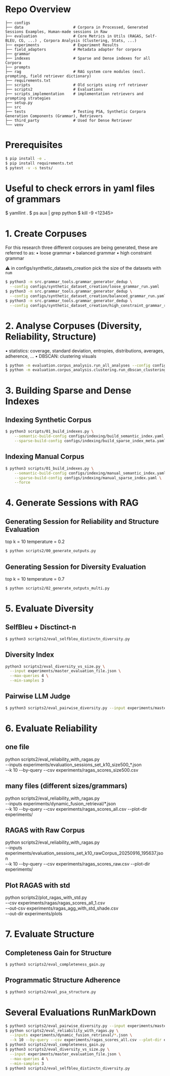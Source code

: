 # Repo Overview
```text
├── configs
├── data                      # Corpora in Processed, Generated Sessions Examples, Human-made sessions in Raw
├── evaluation                # Core Metrics in Utils (RAGAS, Self-BLEU, CG, ...) , Corpora Analysis (Clustering, Stats, ...)
├── experiments               # Experiment Results
├── field_adapters            # Metadata adapter for corpora
├── grammar
├── indexes                   # Sparse and Dense indexes for all Corpora
├── prompts
├── rag                       # RAG system core modules (excl. prompting, field retriever dictionary)
├── requirements.txt
├── scripts                   # Old scripts using rrf retriever
├── scripts2                  # Evaluations 
├── scripts_implementation    # implementation retrievers and prompting strategies
├── setup.py
├── src
├── tests                     # Testing PSA, Synthetic Corpora Generation Components (Grammar), Retrievers
├── third_party               # Used for Dense Retriever
└── venv

```



# Prerequisites
```bash
$ pip install -e .
$ pip install requirements.txt
$ pytest -v -s tests/
```

# Useful to check errors in yaml files of grammars
$ yamllint .
$ ps aux | grep python
$ kill -9 <12345>



# 1. Create Corpuses
For this research three different corpuses are being generated, these are referred to as:
• loose grammar
• balanced grammar
• high constraint grammar

⚠️ in configs/synthetic_datasets_creation pick the size of the datasets with ```num```
```bash
$ python3 -m src.grammar_tools.grammar_generator_dedup \
  --config configs/synthetic_dataset_creation/loose_grammar_run.yaml
$ python3 -m src.grammar_tools.grammar_generator_dedup \
  --config configs/synthetic_dataset_creation/balanced_grammar_run.yaml
$ python3 -m src.grammar_tools.grammar_generator_dedup \
  --config configs/synthetic_dataset_creation/high_constraint_grammar_run.yaml
```


# 2. Analyse Corpuses (Diversity, Reliability, Structure)
• statistics: coverage, standard deviation, entropies, distributions, averages, adherence, ...
• DBSCAN: clustering visuals
```bash
$ python -m evaluation.corpus_analysis.run_all_analyses --config configs/corpus_analysis/statistics_analysis_config.yaml
$ python -m evaluation.corpus_analysis.clustering.run_dbscan_clustering --config configs/corpus_analysis/clustering_config.yaml
```


# 3. Building Sparse and Dense Indexes

## Indexing Synthetic Corpus
```bash
$ python3 scripts/01_build_indexes.py \
    --semantic-build-config configs/indexing/build_semantic_index.yaml \
    --sparse-build-config configs/indexing/build_sparse_index_meta.yaml
```

## Indexing Manual Corpus
```bash
$ python3 scripts/01_build_indexes.py \
    --semantic-build-config configs/indexing/manual_semantic_index.yaml \
    --sparse-build-config configs/indexing/manual_sparse_index.yaml \
    --force
```


# 4. Generate Sessions with RAG

## Generating Session for Reliability and Structure Evaluation
top k = 10
temperature = 0.2
```bash
$ python scripts2/00_generate_outputs.py
```

## Generating Session for Diversity Evaluation
top k = 10
temperature = 0.7

```bash
$ python scripts2/02_generate_outputs_multi.py
```

# 5. Evaluate Diversity 

## SelfBleu + Disctinct-n

```bash
$ python3 scripts2/eval_selfbleu_distinctn_diversity.py
```

## Diversity Index
```bash
python3 scripts2/eval_diversity_vs_size.py \
  --input experiments/master_evaluation_file.json \
  --max-queries 4 \
  --min-samples 3
```

## Pairwise LLM Judge
```bash
$ python3 scripts2/eval_pairwise_diversity.py --input experiments/master_evaluation_file.json
```


# 6. Evaluate Reliability

## one file
python scripts2/eval_reliability_with_ragas.py \
  --inputs experiments/evaluation_sessions_set_k10_size500_*.json \
  --k 10 --by-query --csv experiments/ragas_scores_size500.csv

## many files (different sizes/grammars)
python scripts2/eval_reliability_with_ragas.py \
  --inputs experiments/dynamic_fusion_retrieval/*.json \
  --k 10 --by-query --csv experiments/ragas_scores_all.csv --plot-dir experiments/

## RAGAS with Raw Corpus
python scripts2/eval_reliability_with_ragas.py \
  --inputs experiments/evaluation_sessions_set_k10_rawCorpus_20250916_195637.json \
  --k 10 --by-query --csv experiments/ragas_scores_raw.csv --plot-dir experiments/

## Plot RAGAS with std
python scripts2/plot_ragas_with_std.py \
  --csv experiments/ragas/ragas_scores_all_1.csv \
  --out-csv experiments/ragas_agg_with_std_shade.csv \
  --out-dir experiments/plots

# 7. Evaluate Structure

## Completeness Gain for Structure
```Bash
$ python3 scripts2/eval_completeness_gain.py
```

## Programmatic Structure Adherence
```bash
$ python3 scripts2/eval_psa_structure.py
```

# Several Evaluations RunMarkDown
```bash
$ python3 scripts2/eval_pairwise_diversity.py --input experiments/master_evaluation_file.json
$ python scripts2/eval_reliability_with_ragas.py \
  --inputs experiments/dynamic_fusion_retrieval/*.json \
  --k 10 --by-query --csv experiments/ragas_scores_all.csv --plot-dir experiments/
$ python3 scripts2/eval_completeness_gain.py
$ python3 scripts2/eval_diversity_vs_size.py \
  --input experiments/master_evaluation_file.json \
  --max-queries 4 \
  --min-samples 3
$ python3 scripts2/eval_selfbleu_distinctn_diversity.py
```









